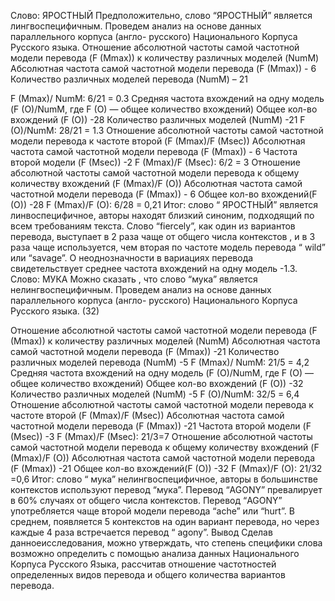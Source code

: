 Слово: ЯРОСТНЫЙ
Предположительно, слово “ЯРОСТНЫЙ” является лингвоспецифичным. Проведем анализ на основе данных параллельного корпуса (англо- русского) Национального Корпуса Русского языка.
Отношение абсолютной частоты самой частотной модели перевода (F (Mmax)) к количеству различных моделей (NumM)
Абсолютная частота самой частотной модели перевода (F (Mmax)) - 6
Количество различных моделей перевода (NumM) – 21



F (Mmax)/ NumM: 6/21 = 0.3
Средняя частота вхождений на одну модель (F (O)/NumM, где F (O) — общее количество вхождений)
Общее кол-во вхождений (F (O)) -28
Количество различных моделей (NumM) -21
F (O)/NumM: 28/21 = 1.3
Отношение абсолютной частоты самой частотной модели перевода к частоте второй (F (Mmax)/F (Msec))
Абсолютная частота самой частотной модели перевода (F (Mmax)) - 6
Частота второй модели (F (Msec)) -2
F (Mmax)/F (Msec): 6/2 = 3
Отношение абсолютной частоты самой частотной модели перевода к общему количеству вхождений (F (Mmax)/F (O))
Абсолютная частота самой частотной модели перевода (F (Mmax)) - 6
Общее кол-во вхождений(F (O)) -28
F (Mmax)/F (O): 6/28 = 0,21
Итог: слово “ ЯРОСТНЫЙ” является линвоспецифичное, авторы находят близкий синоним, подходящий по всем требованиям текста. Слово “fiercely”, как один из вариантов перевода, выступает в 2 раза чаще от общего числа контекстов , и в 3 раза чаще используется, чем вторая по частоте модель перевода “ wild” или “savage”. О неоднозначности в вариациях перевода свидетельствует среднее частота вхождений на одну модель -1.3.
Слово: МУКА
Можно сказать , что слово “мука” является нелингвоспецифичным. Проведем анализ на основе данных параллельного корпуса (англо- русского) Национального Корпуса Русского языка.
(32)

Отношение абсолютной частоты самой частотной модели перевода (F (Mmax)) к количеству различных моделей (NumM)
Абсолютная частота самой частотной модели перевода (F (Mmax)) -21
Количество различных моделей перевода (NumM) -5
F (Mmax)/ NumM: 21/5 = 4,2
Средняя частота вхождений на одну модель (F (O)/NumM, где F (O) — общее количество вхождений)
Общее кол-во вхождений (F (O)) -32
Количество различных моделей (NumM) -5
F (O)/NumM: 32/5 = 6,4
Отношение абсолютной частоты самой частотной модели перевода к частоте второй (F (Mmax)/F (Msec))
Абсолютная частота самой частотной модели перевода (F (Mmax)) -21
Частота второй модели (F (Msec)) -3
F (Mmax)/F (Msec): 21/3=7
Отношение абсолютной частоты самой частотной модели перевода к общему количеству вхождений (F (Mmax)/F (O))
Абсолютная частота самой частотной модели перевода (F (Mmax)) -21
Общее кол-во вхождений(F (O)) -32
F (Mmax)/F (O): 21/32 =0,6
Итог: слово “ мука” нелингвоспецифичное, авторы в большинстве контекстов используют перевод “мука”. Перевод “AGONY” превалирует в 60% случаях от общего числа контекстов. Перевод “AGONY” употребляется чаще второй модели перевода “ache” или “hurt”. В среднем, появляется 5 контекстов на один вариант перевода, но через каждые 4 раза встречается перевод “ agony”.
Вывод
Сделав данноеисследования, можно утверждать, что степень специфики слова возможно определить с помощью анализа данных Национального Корпуса Русского Языка, рассчитав отношение частотностей определенных видов перевода и общего количества вариантов перевода.
